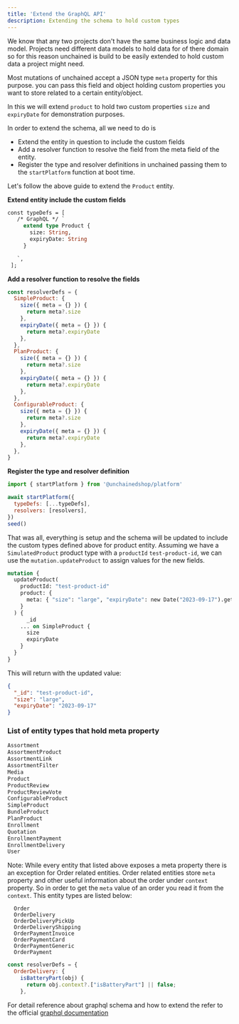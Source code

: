 ```yaml
---
title: 'Extend the GraphQL API'
description: Extending the schema to hold custom types
---
```


We know that any two projects don't have the same business logic and data model. Projects need different data models to hold data for of there domain so for this reason unchained is build to be easily extended to hold custom data a project might need.

Most mutations of unchained accept a JSON type `meta` property for this purpose. you can pass this field and object holding custom properties you want to store related to a certain entity/object.

In this we will extend `product` to hold two custom properties `size` and `expiryDate` for demonstration purposes.

In order to extend the schema, all we need to do is

- Extend the entity in question to include the custom fields
- Add a resolver function to resolve the field from the meta field of the entity.
- Register the type and resolver definitions in unchained passing them to the `startPlatform` function at boot time.

Let's follow the above guide to extend the `Product` entity.

**Extend entity include the custom fields**

```graphql
const typeDefs = [
   /* GraphQL */ `
     extend type Product {
       size: String,
       expiryDate: String
     }

   `,
 ];
```

**Add a resolver function to resolve the fields**

```js
const resolverDefs = {
  SimpleProduct: {
    size({ meta = {} }) {
      return meta?.size
    },
    expiryDate({ meta = {} }) {
      return meta?.expiryDate
    },
  },
  PlanProduct: {
    size({ meta = {} }) {
      return meta?.size
    },
    expiryDate({ meta = {} }) {
      return meta?.expiryDate
    },
  },
  ConfigurableProduct: {
    size({ meta = {} }) {
      return meta?.size
    },
    expiryDate({ meta = {} }) {
      return meta?.expiryDate
    },
  },
}
```

**Register the type and resolver definition**

```js
import { startPlatform } from '@unchainedshop/platform'

await startPlatform({
  typeDefs: [...typeDefs],
  resolvers: [resolvers],
})
seed()
```

That was all, everything is setup and the schema will be updated to include the custom types defined above for product entity.
Assuming we have a `SimulatedProduct` product type with a `productId` `test-product-id`, we can use the `mutation.updateProduct` to assign values for the new fields.

```graphql
mutation {
  updateProduct(
    productId: "test-product-id"
    product: {
      meta: { "size": "large", "expiryDate": new Date("2023-09-17").getTime() }
    }
  ) {
      _id
    ... on SimpleProduct {
      size
      expiryDate
    }
  }
}
```

This will return with the updated value:

```json
{
  "_id": "test-product-id",
  "size": "large",
  "expiryDate": "2023-09-17"
}
```

### List of entity types that hold meta property

```js
Assortment
AssortmentProduct
AssortmentLink
AssortmentFilter
Media
Product
ProductReview
ProductReviewVote
ConfigurableProduct
SimpleProduct
BundleProduct
PlanProduct
Enrollment
Quotation
EnrollmentPayment
EnrollmentDelivery
User
```

Note: While every entity that listed above exposes a meta property there is an exception for Order related entities. Order related entities store `meta` property and other useful information about the order under `context` property. So in order to get the `meta` value of an order you read it from the `context`. This entity types are listed below:

```
  Order
  OrderDelivery
  OrderDeliveryPickUp
  OrderDeliveryShipping
  OrderPaymentInvoice
  OrderPaymentCard
  OrderPaymentGeneric
  OrderPayment
```

```js
const resolverDefs = {
  OrderDelivery: {
    isBatteryPart(obj) {
      return obj.context?.["isBatteryPart"] || false;
    },

```

For detail reference about graphql schema and how to extend the refer to the official [graphql documentation](https://graphql.org/learn/schema/)
